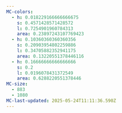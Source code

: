 ```yaml
---
MC-colors:
  - h: 0.018229166666666675
    s: 0.4571428571428572
    l: 0.7254901960784313
    area: 0.23897243107769423
  - h: 0.10360360360360356
    s: 0.20903954802259886
    l: 0.34705882352941175
    area: 0.13220551378446116
  - h: 0.16666666666666666
    s: 0.2
    l: 0.0196078431372549
    area: 0.6288220551378446
MC-size:
  - 883
  - 1080
MC-last-updated: 2025-05-24T11:11:36.590Z
---
```

